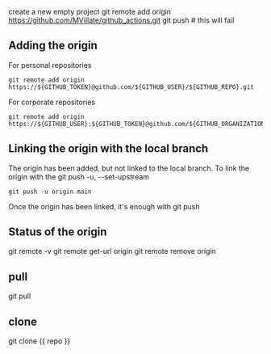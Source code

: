 
create a new empty project 
git remote add origin https://github.com/MVillate/github_actions.git
git push # this will fail


## Adding the origin

For personal repositories
```
git remote add origin https://${GITHUB_TOKEN}@github.com/${GITHUB_USER}/${GITHUB_REPO}.git
```

For corporate repositories
```
git remote add origin https://${GITHUB_USER}:${GITHUB_TOKEN}@github.com/${GITHUB_ORGANIZATION}/{GITHUB_REPO}.git
```

## Linking the origin with the local branch
The origin has been added, but not linked to the local branch. To link the origin with the 
git push -u, --set-upstream
```
git push -u origin main
```
Once the origin has been linked, it's enough with git push


## Status of the origin
git remote -v
git remote get-url origin
git remote remove origin

## pull
git pull

## clone
git clone {{ repo }}



